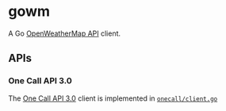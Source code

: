 # gowm

A Go [OpenWeatherMap API](https://openweathermap.org/api) client.

## APIs

### One Call API 3.0

The [One Call API 3.0](https://openweathermap.org/api/one-call-3) client is implemented in [`onecall/client.go`](./onecall/client.go)
